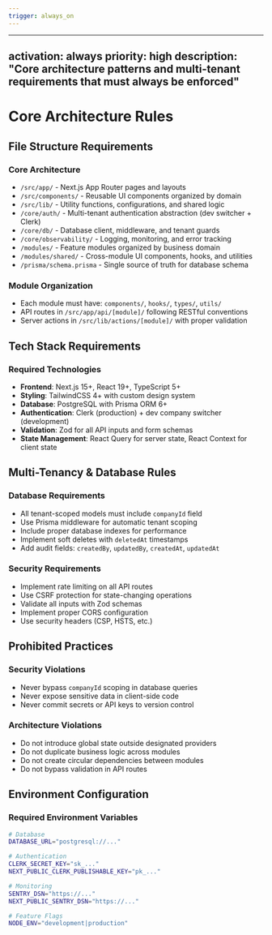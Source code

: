 ```yaml
---
trigger: always_on
---
```


---
activation: always
priority: high
description: "Core architecture patterns and multi-tenant requirements that must always be enforced"
---

# Core Architecture Rules

## File Structure Requirements

### Core Architecture
- `/src/app/` - Next.js App Router pages and layouts
- `/src/components/` - Reusable UI components organized by domain
- `/src/lib/` - Utility functions, configurations, and shared logic
- `/core/auth/` - Multi-tenant authentication abstraction (dev switcher + Clerk)
- `/core/db/` - Database client, middleware, and tenant guards
- `/core/observability/` - Logging, monitoring, and error tracking
- `/modules/` - Feature modules organized by business domain
- `/modules/shared/` - Cross-module UI components, hooks, and utilities
- `/prisma/schema.prisma` - Single source of truth for database schema

### Module Organization
- Each module must have: `components/`, `hooks/`, `types/`, `utils/`
- API routes in `/src/app/api/[module]/` following RESTful conventions
- Server actions in `/src/lib/actions/[module]/` with proper validation

## Tech Stack Requirements

### Required Technologies
- **Frontend**: Next.js 15+, React 19+, TypeScript 5+
- **Styling**: TailwindCSS 4+ with custom design system
- **Database**: PostgreSQL with Prisma ORM 6+
- **Authentication**: Clerk (production) + dev company switcher (development)
- **Validation**: Zod for all API inputs and form schemas
- **State Management**: React Query for server state, React Context for client state

## Multi-Tenancy & Database Rules

### Database Requirements
- All tenant-scoped models must include `companyId` field
- Use Prisma middleware for automatic tenant scoping
- Include proper database indexes for performance
- Implement soft deletes with `deletedAt` timestamps
- Add audit fields: `createdBy`, `updatedBy`, `createdAt`, `updatedAt`

### Security Requirements
- Implement rate limiting on all API routes
- Use CSRF protection for state-changing operations
- Validate all inputs with Zod schemas
- Implement proper CORS configuration
- Use security headers (CSP, HSTS, etc.)

## Prohibited Practices

### Security Violations
- Never bypass `companyId` scoping in database queries
- Never expose sensitive data in client-side code
- Never commit secrets or API keys to version control

### Architecture Violations
- Do not introduce global state outside designated providers
- Do not duplicate business logic across modules
- Do not create circular dependencies between modules
- Do not bypass validation in API routes

## Environment Configuration

### Required Environment Variables
```bash
# Database
DATABASE_URL="postgresql://..."

# Authentication
CLERK_SECRET_KEY="sk_..."
NEXT_PUBLIC_CLERK_PUBLISHABLE_KEY="pk_..."

# Monitoring
SENTRY_DSN="https://..."
NEXT_PUBLIC_SENTRY_DSN="https://..."

# Feature Flags
NODE_ENV="development|production"
```